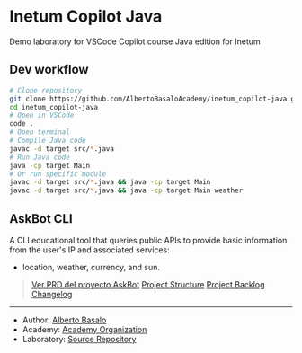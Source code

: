 # Inetum Copilot Java
Demo laboratory for VSCode Copilot course Java edition for Inetum

## Dev workflow

```bash
# Clone repository
git clone https://github.com/AlbertoBasaloAcademy/inetum_copilot-java.git
cd inetum_copilot-java
# Open in VSCode
code .
# Open terminal 
# Compile Java code
javac -d target src/*.java
# Run Java code
java -cp target Main
# Or run specific module
javac -d target src/*.java && java -cp target Main
javac -d target src/*.java && java -cp target Main weather
```
## AskBot CLI

A CLI educational tool that queries public APIs to provide basic information from the user's IP and associated services: 
- location, weather, currency, and sun.

> [Ver PRD del proyecto AskBot](docs/ask-bot.PRD.md)
> [Project Structure](docs/STRUCTURE.md)
> [Project Backlog](docs/BACKLOG.md)
> [Changelog](docs/CHANGELOG.md)

---

- Author: [Alberto Basalo](https://albertobasalo.dev)
- Academy: [Academy Organization](https://github.com/AlbertoBasaloAcademy)
- Laboratory: [Source Repository](https://github.com/AlbertoBasaloLabs/copilot-java)